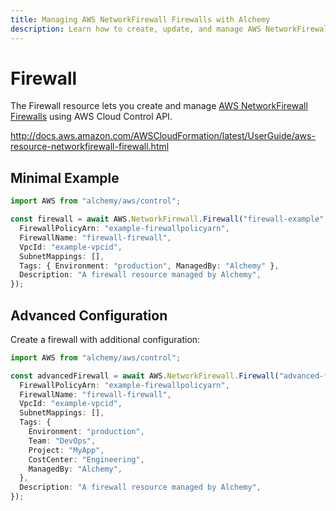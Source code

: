 ```yaml
---
title: Managing AWS NetworkFirewall Firewalls with Alchemy
description: Learn how to create, update, and manage AWS NetworkFirewall Firewalls using Alchemy Cloud Control.
---
```


# Firewall

The Firewall resource lets you create and manage [AWS NetworkFirewall Firewalls](https://docs.aws.amazon.com/networkfirewall/latest/userguide/) using AWS Cloud Control API.

http://docs.aws.amazon.com/AWSCloudFormation/latest/UserGuide/aws-resource-networkfirewall-firewall.html

## Minimal Example

```ts
import AWS from "alchemy/aws/control";

const firewall = await AWS.NetworkFirewall.Firewall("firewall-example", {
  FirewallPolicyArn: "example-firewallpolicyarn",
  FirewallName: "firewall-firewall",
  VpcId: "example-vpcid",
  SubnetMappings: [],
  Tags: { Environment: "production", ManagedBy: "Alchemy" },
  Description: "A firewall resource managed by Alchemy",
});
```

## Advanced Configuration

Create a firewall with additional configuration:

```ts
import AWS from "alchemy/aws/control";

const advancedFirewall = await AWS.NetworkFirewall.Firewall("advanced-firewall", {
  FirewallPolicyArn: "example-firewallpolicyarn",
  FirewallName: "firewall-firewall",
  VpcId: "example-vpcid",
  SubnetMappings: [],
  Tags: {
    Environment: "production",
    Team: "DevOps",
    Project: "MyApp",
    CostCenter: "Engineering",
    ManagedBy: "Alchemy",
  },
  Description: "A firewall resource managed by Alchemy",
});
```

